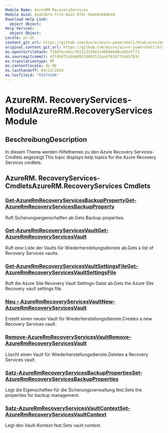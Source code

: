 ```yaml
---
Module Name: AzureRM.RecoveryServices
Module Guid: 4aa53b7e-fcfe-4e22-979c-9a4e6380de58
Download Help Link:
  object Object: 
Help Version:
  object Object: 
Locale: en-US
content_git_url: https://github.com/Azure/azure-powershell/blob/preview/src/ResourceManager/RecoveryServices/Commands.RecoveryServices/help/AzureRM.RecoveryServices.md
original_content_git_url: https://github.com/Azure/azure-powershell/blob/preview/src/ResourceManager/RecoveryServices/Commands.RecoveryServices/help/AzureRM.RecoveryServices.md
ms.openlocfilehash: 720df6ce8cc701113520e2c40046b40ce02ef771
ms.sourcegitcommit: 43f4bdf2a59dd82fd881512aa9761bf72eb5703c
ms.translationtype: MT
ms.contentlocale: de-DE
ms.lasthandoff: 04/23/2019
ms.locfileid: "93474186"
---
```

# <span data-ttu-id="ff4f9-101">AzureRM. RecoveryServices-Modul</span><span class="sxs-lookup"><span data-stu-id="ff4f9-101">AzureRM.RecoveryServices Module</span></span>
## <span data-ttu-id="ff4f9-102">Beschreibung</span><span class="sxs-lookup"><span data-stu-id="ff4f9-102">Description</span></span>
<span data-ttu-id="ff4f9-103">In diesem Thema werden Hilfethemen zu den Azure Recovery Services-Cmdlets angezeigt.</span><span class="sxs-lookup"><span data-stu-id="ff4f9-103">This topic displays help topics for the Azure Recovery Services cmdlets.</span></span>

## <span data-ttu-id="ff4f9-104">AzureRM. RecoveryServices-Cmdlets</span><span class="sxs-lookup"><span data-stu-id="ff4f9-104">AzureRM.RecoveryServices Cmdlets</span></span>
### [<span data-ttu-id="ff4f9-105">Get-AzureRmRecoveryServicesBackupProperty</span><span class="sxs-lookup"><span data-stu-id="ff4f9-105">Get-AzureRmRecoveryServicesBackupProperty</span></span>](Get-AzureRmRecoveryServicesBackupProperty.md)
<span data-ttu-id="ff4f9-106">Ruft Sicherungseigenschaften ab.</span><span class="sxs-lookup"><span data-stu-id="ff4f9-106">Gets Backup properties.</span></span>

### [<span data-ttu-id="ff4f9-107">Get-AzureRmRecoveryServicesVault</span><span class="sxs-lookup"><span data-stu-id="ff4f9-107">Get-AzureRmRecoveryServicesVault</span></span>](Get-AzureRmRecoveryServicesVault.md)
<span data-ttu-id="ff4f9-108">Ruft eine Liste der Vaults für Wiederherstellungsdienste ab.</span><span class="sxs-lookup"><span data-stu-id="ff4f9-108">Gets a list of Recovery Services vaults.</span></span>

### [<span data-ttu-id="ff4f9-109">Get-AzureRmRecoveryServicesVaultSettingsFile</span><span class="sxs-lookup"><span data-stu-id="ff4f9-109">Get-AzureRmRecoveryServicesVaultSettingsFile</span></span>](Get-AzureRmRecoveryServicesVaultSettingsFile.md)
<span data-ttu-id="ff4f9-110">Ruft die Azure Site Recovery Vault Settings-Datei ab.</span><span class="sxs-lookup"><span data-stu-id="ff4f9-110">Gets the Azure Site Recovery vault settings file.</span></span>

### [<span data-ttu-id="ff4f9-111">Neu – AzureRmRecoveryServicesVault</span><span class="sxs-lookup"><span data-stu-id="ff4f9-111">New-AzureRmRecoveryServicesVault</span></span>](New-AzureRmRecoveryServicesVault.md)
<span data-ttu-id="ff4f9-112">Erstellt einen neuen Vault für Wiederherstellungsdienste.</span><span class="sxs-lookup"><span data-stu-id="ff4f9-112">Creates a new Recovery Services vault.</span></span>

### [<span data-ttu-id="ff4f9-113">Remove-AzureRmRecoveryServicesVault</span><span class="sxs-lookup"><span data-stu-id="ff4f9-113">Remove-AzureRmRecoveryServicesVault</span></span>](Remove-AzureRmRecoveryServicesVault.md)
<span data-ttu-id="ff4f9-114">Löscht einen Vault für Wiederherstellungsdienste.</span><span class="sxs-lookup"><span data-stu-id="ff4f9-114">Deletes a Recovery Services vault.</span></span>

### [<span data-ttu-id="ff4f9-115">Satz-AzureRmRecoveryServicesBackupProperties</span><span class="sxs-lookup"><span data-stu-id="ff4f9-115">Set-AzureRmRecoveryServicesBackupProperties</span></span>](Set-AzureRmRecoveryServicesBackupProperties.md)
<span data-ttu-id="ff4f9-116">Legt die Eigenschaften für die Sicherungsverwaltung fest.</span><span class="sxs-lookup"><span data-stu-id="ff4f9-116">Sets the properties for backup management.</span></span>

### [<span data-ttu-id="ff4f9-117">Satz-AzureRmRecoveryServicesVaultContext</span><span class="sxs-lookup"><span data-stu-id="ff4f9-117">Set-AzureRmRecoveryServicesVaultContext</span></span>](Set-AzureRmRecoveryServicesVaultContext.md)
<span data-ttu-id="ff4f9-118">Legt den Vault-Kontext fest.</span><span class="sxs-lookup"><span data-stu-id="ff4f9-118">Sets vault context.</span></span>

